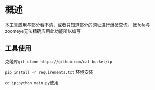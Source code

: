 # 概述
本工具应用与部分看不清，或者只知道部分的网址进行爆破查询。
因fofa与zoomeye无法精确应用此功能所以编写

## 工具使用

克隆库```git clone https://github.com/cat-bucket/ip``` 

```pip install -r requirements.txt``` 
环境安装

```cd ip;python main.py```使用


